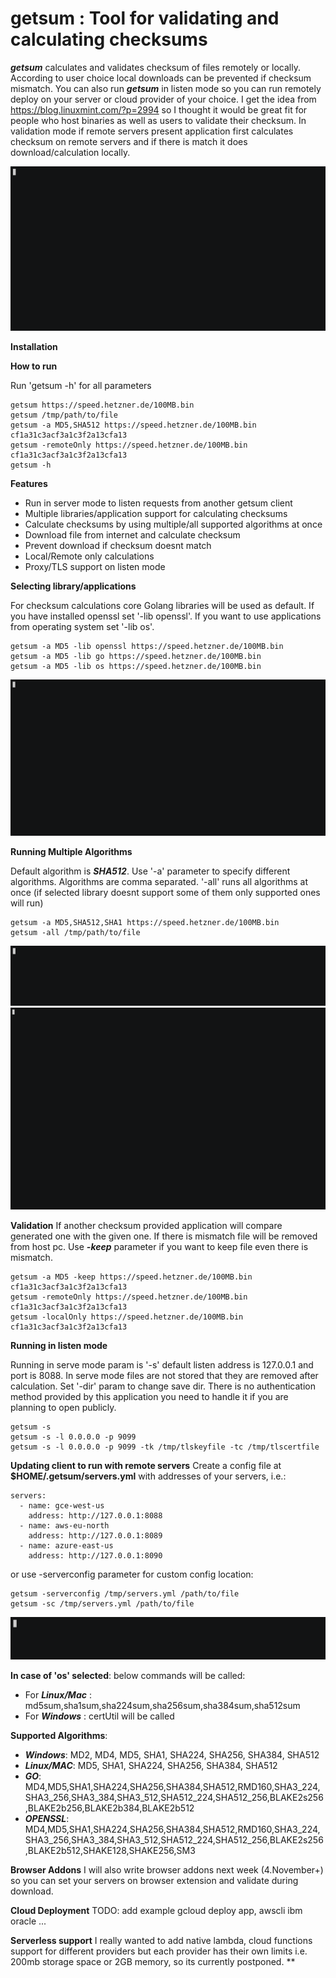 # getsum : Tool for validating and calculating checksums

***getsum*** calculates and validates checksum of files remotely or locally. According to user choice local downloads can be prevented if checksum mismatch. You can also run ***getsum*** in listen mode so you can run remotely deploy on your server or cloud provider of your choice. I get the idea from https://blog.linuxmint.com/?p=2994 so I thought it would be great fit for people who host binaries as well as users to validate their checksum. In validation mode if remote servers present application first calculates checksum on remote servers and if there is match it does download/calculation locally.

 [![Watch the full record](docs/main.gif)](https://asciinema.org/a/ovpGNqNS56qlrKevUllOks1qT)
 
**Installation**

**How to run**

Run 'getsum -h' for all parameters
```
getsum https://speed.hetzner.de/100MB.bin
getsum /tmp/path/to/file
getsum -a MD5,SHA512 https://speed.hetzner.de/100MB.bin cf1a31c3acf3a1c3f2a13cfa13
getsum -remoteOnly https://speed.hetzner.de/100MB.bin cf1a31c3acf3a1c3f2a13cfa13
getsum -h
``` 
**Features**

* Run in server mode to listen requests from another getsum client
* Multiple libraries/application support for calculating checksums
* Calculate checksums by using multiple/all supported algorithms at once
* Download file from internet and calculate checksum
* Prevent download if checksum doesnt match
* Local/Remote only calculations
* Proxy/TLS support on listen mode

**Selecting library/applications**

For checksum calculations core Golang libraries will be used as default. If you have installed openssl set '-lib openssl'. If you want to use applications from operating system set '-lib os'.

```
getsum -a MD5 -lib openssl https://speed.hetzner.de/100MB.bin
getsum -a MD5 -lib go https://speed.hetzner.de/100MB.bin
getsum -a MD5 -lib os https://speed.hetzner.de/100MB.bin
``` 

[![Watch the full record](docs/libs.gif)](https://asciinema.org/a/sy0OSLL8IWUOED2DFk1yFLiOB)


 
**Running Multiple Algorithms** 

Default algorithm is ***SHA512***. Use '-a' parameter to specify different algorithms. Algorithms are comma separated. '-all' runs all algorithms at once (if selected library doesnt support some of them only supported ones will run)

```
getsum -a MD5,SHA512,SHA1 https://speed.hetzner.de/100MB.bin
getsum -all /tmp/path/to/file
``` 

[![Watch the full record](docs/multiple.gif)](https://asciinema.org/a/nejfc4N0vLJhkxpqikEfHIBCe)
[![Watch the full record](docs/all.gif)](https://asciinema.org/a/KA4sT6xTNN9iTzKHJhdgnybrB)

**Validation**
 If another checksum provided application will compare generated one with the given one. If there is mismatch file will be removed from host pc. Use ***-keep*** parameter if you want to keep file even there is mismatch. 
 ```
getsum -a MD5 -keep https://speed.hetzner.de/100MB.bin cf1a31c3acf3a1c3f2a13cfa13
getsum -remoteOnly https://speed.hetzner.de/100MB.bin cf1a31c3acf3a1c3f2a13cfa13
getsum -localOnly https://speed.hetzner.de/100MB.bin cf1a31c3acf3a1c3f2a13cfa13
``` 

**Running in listen mode**

Running in serve mode param is '-s' default listen address is 127.0.0.1 and port is 8088. In serve mode files are not stored that they are removed after calculation. Set '-dir' param to change save dir. There is no authentication method provided by this application you need to handle it if you are planning to open publicly.
```
getsum -s 
getsum -s -l 0.0.0.0 -p 9099
getsum -s -l 0.0.0.0 -p 9099 -tk /tmp/tlskeyfile -tc /tmp/tlscertfile
``` 
**Updating client to run with remote servers**
Create a config file at **$HOME/.getsum/servers.yml** with addresses of your servers, i.e.:
```
servers:
  - name: gce-west-us
    address: http://127.0.0.1:8088
  - name: aws-eu-north
    address: http://127.0.0.1:8089
  - name: azure-east-us
    address: http://127.0.0.1:8090
```
or use -serverconfig parameter for custom config location:
```
getsum -serverconfig /tmp/servers.yml /path/to/file
getsum -sc /tmp/servers.yml /path/to/file
``` 

[![Watch the full record](docs/server.gif)](https://asciinema.org/a/KA4sT6xTNN9iTzKHJhdgnybrB)

**In case of 'os' selected**:
below commands will be called:
* For ***Linux/Mac*** :  md5sum,sha1sum,sha224sum,sha256sum,sha384sum,sha512sum
* For ***Windows*** : certUtil will be called

**Supported Algorithms**:
* ***Windows***: MD2, MD4, MD5, SHA1, SHA224, SHA256, SHA384, SHA512
* ***Linux/MAC***: MD5, SHA1, SHA224, SHA256, SHA384, SHA512
* ***GO***: MD4,MD5,SHA1,SHA224,SHA256,SHA384,SHA512,RMD160,SHA3_224,SHA3_256,SHA3_384,SHA3_512,SHA512_224,SHA512_256,BLAKE2s256,BLAKE2b256,BLAKE2b384,BLAKE2b512
* ***OPENSSL***: MD4,MD5,SHA1,SHA224,SHA256,SHA384,SHA512,RMD160,SHA3_224,SHA3_256,SHA3_384,SHA3_512,SHA512_224,SHA512_256,BLAKE2s256,BLAKE2b512,SHAKE128,SHAKE256,SM3

**Browser Addons**
I will also write browser addons next week (4.November+) so you can set your servers on browser extension and validate during download.

**Cloud Deployment**
 TODO: add example gcloud deploy app, awscli ibm oracle ...


**Serverless support**
 I really wanted to add native lambda, cloud functions support for different providers but each provider has their own limits i.e. 200mb storage space or 2GB memory, so its currently postponed.
**
